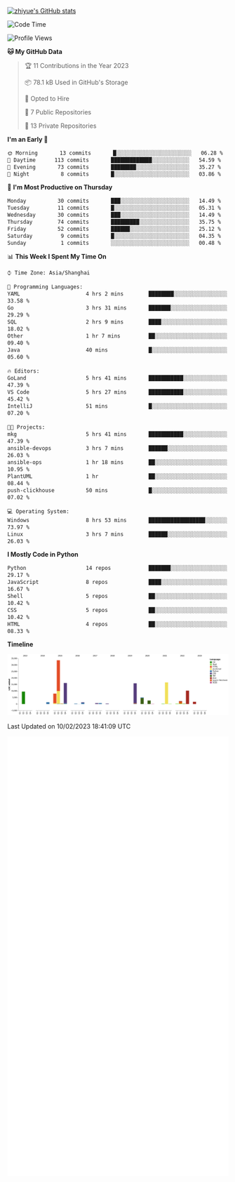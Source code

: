 
[![zhiyue's GitHub stats](https://github-readme-stats.vercel.app/api?username=zhiyue)](https://github.com/anuraghazra/github-readme-stats&&show_icons=true)

<!--START_SECTION:waka-->
![Code Time](http://img.shields.io/badge/Code%20Time-874%20hrs%2049%20mins-blue)

![Profile Views](http://img.shields.io/badge/Profile%20Views-2-blue)

**🐱 My GitHub Data** 

> 🏆 11 Contributions in the Year 2023
 > 
> 📦 78.1 kB Used in GitHub's Storage 
 > 
> 💼 Opted to Hire
 > 
> 📜 7 Public Repositories 
 > 
> 🔑 13 Private Repositories  
 > 
**I'm an Early 🐤** 

```text
🌞 Morning       13 commits       █░░░░░░░░░░░░░░░░░░░░░░░░   06.28 % 
🌆 Daytime      113 commits       █████████████░░░░░░░░░░░░   54.59 % 
🌃 Evening       73 commits       ████████░░░░░░░░░░░░░░░░░   35.27 % 
🌙 Night          8 commits       █░░░░░░░░░░░░░░░░░░░░░░░░   03.86 % 

```
📅 **I'm Most Productive on Thursday** 

```text
Monday          30 commits       ███░░░░░░░░░░░░░░░░░░░░░░   14.49 % 
Tuesday         11 commits       █░░░░░░░░░░░░░░░░░░░░░░░░   05.31 % 
Wednesday       30 commits       ███░░░░░░░░░░░░░░░░░░░░░░   14.49 % 
Thursday        74 commits       █████████░░░░░░░░░░░░░░░░   35.75 % 
Friday          52 commits       ██████░░░░░░░░░░░░░░░░░░░   25.12 % 
Saturday         9 commits       █░░░░░░░░░░░░░░░░░░░░░░░░   04.35 % 
Sunday           1 commits       ░░░░░░░░░░░░░░░░░░░░░░░░░   00.48 % 

```


📊 **This Week I Spent My Time On** 

```text
⌚︎ Time Zone: Asia/Shanghai

💬 Programming Languages: 
YAML                     4 hrs 2 mins        ████████░░░░░░░░░░░░░░░░░   33.58 % 
Go                       3 hrs 31 mins       ███████░░░░░░░░░░░░░░░░░░   29.29 % 
SQL                      2 hrs 9 mins        ████░░░░░░░░░░░░░░░░░░░░░   18.02 % 
Other                    1 hr 7 mins         ██░░░░░░░░░░░░░░░░░░░░░░░   09.40 % 
Java                     40 mins             █░░░░░░░░░░░░░░░░░░░░░░░░   05.60 % 

🔥 Editors: 
GoLand                   5 hrs 41 mins       ███████████░░░░░░░░░░░░░░   47.39 % 
VS Code                  5 hrs 27 mins       ███████████░░░░░░░░░░░░░░   45.42 % 
IntelliJ                 51 mins             █░░░░░░░░░░░░░░░░░░░░░░░░   07.20 % 

🐱‍💻 Projects: 
mkg                      5 hrs 41 mins       ███████████░░░░░░░░░░░░░░   47.39 % 
ansible-devops           3 hrs 7 mins        ██████░░░░░░░░░░░░░░░░░░░   26.03 % 
ansible-ops              1 hr 18 mins        ██░░░░░░░░░░░░░░░░░░░░░░░   10.95 % 
PlantUML                 1 hr                ██░░░░░░░░░░░░░░░░░░░░░░░   08.44 % 
push-clickhouse          50 mins             █░░░░░░░░░░░░░░░░░░░░░░░░   07.02 % 

💻 Operating System: 
Windows                  8 hrs 53 mins       ██████████████████░░░░░░░   73.97 % 
Linux                    3 hrs 7 mins        ██████░░░░░░░░░░░░░░░░░░░   26.03 % 

```

**I Mostly Code in Python** 

```text
Python                   14 repos            ███████░░░░░░░░░░░░░░░░░░   29.17 % 
JavaScript               8 repos             ████░░░░░░░░░░░░░░░░░░░░░   16.67 % 
Shell                    5 repos             ██░░░░░░░░░░░░░░░░░░░░░░░   10.42 % 
CSS                      5 repos             ██░░░░░░░░░░░░░░░░░░░░░░░   10.42 % 
HTML                     4 repos             ██░░░░░░░░░░░░░░░░░░░░░░░   08.33 % 

```


**Timeline**

![Chart not found](https://raw.githubusercontent.com/zhiyue/zhiyue/main/charts/bar_graph.png) 


 Last Updated on 10/02/2023 18:41:09 UTC
<!--END_SECTION:waka-->

<!-- [![Top Langs](https://github-readme-stats.vercel.app/api/top-langs/?username=zhiyue)](https://github.com/anuraghazra/github-readme-stats) -->

![](./github-metrics.svg)

